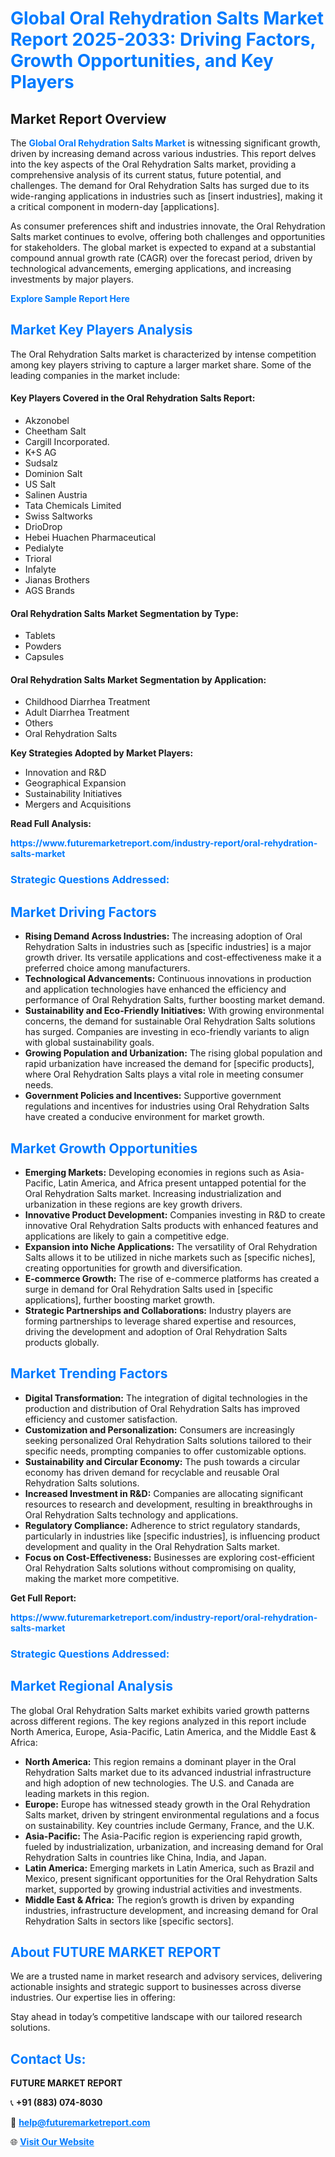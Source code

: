 <h1 style="color: #007BFF;">Global Oral Rehydration Salts Market Report 2025-2033: Driving Factors, Growth Opportunities, and Key Players</h1>

<section id="overview">
<h2>Market Report Overview</h2>
<p>The <a href="https://www.futuremarketreport.com/industry-report/oral-rehydration-salts-market" style="color: #007BFF; text-decoration: none;"><strong>Global Oral Rehydration Salts Market</strong></a> is witnessing significant growth, driven by increasing demand across various industries. This report delves into the key aspects of the Oral Rehydration Salts market, providing a comprehensive analysis of its current status, future potential, and challenges. The demand for Oral Rehydration Salts has surged due to its wide-ranging applications in industries such as [insert industries], making it a critical component in modern-day [applications].</p>
<p>As consumer preferences shift and industries innovate, the Oral Rehydration Salts market continues to evolve, offering both challenges and opportunities for stakeholders. The global market is expected to expand at a substantial compound annual growth rate (CAGR) over the forecast period, driven by technological advancements, emerging applications, and increasing investments by major players.</p>
</section>

<section id="overview">
<p><a href="https://www.futuremarketreport.com/request-sample/reportId=125772" style="color: #007BFF; text-decoration: none;"><strong>Explore Sample Report Here</strong></a></p>
</section>

<section id="key-players">
<h2 style="color: #007BFF;">Market Key Players Analysis</h2>
<p>The Oral Rehydration Salts market is characterized by intense competition among key players striving to capture a larger market share. Some of the leading companies in the market include:</p>
<h4>Key Players Covered in the Oral Rehydration Salts Report:</h4>
<ul><li>Akzonobel</li><li>Cheetham Salt</li><li>Cargill Incorporated.</li><li>K+S AG</li><li>Sudsalz</li><li>Dominion Salt</li><li>US Salt</li><li>Salinen Austria</li><li>Tata Chemicals Limited</li><li>Swiss Saltworks</li><li>DrioDrop</li><li>Hebei Huachen Pharmaceutical</li><li>Pedialyte</li><li>Trioral</li><li>Infalyte</li><li>Jianas Brothers</li><li>AGS Brands</li></ul>
<h4>Oral Rehydration Salts Market Segmentation by Type:</h4>
<ul><li>Tablets</li><li>Powders</li><li>Capsules</li></ul>

<h4>Oral Rehydration Salts Market Segmentation by Application:</h4>
<ul><li>Childhood Diarrhea Treatment</li><li>Adult Diarrhea Treatment</li><li>Others</li><li>Oral Rehydration Salts</li></ul>
<p><strong>Key Strategies Adopted by Market Players:</strong></p>
<ul>
<li>Innovation and R&D</li>
<li>Geographical Expansion</li>
<li>Sustainability Initiatives</li>
<li>Mergers and Acquisitions</li>
</ul>
</section>

<section>
<p><strong>Read Full Analysis: </strong></p><a href="https://www.futuremarketreport.com/industry-report/oral-rehydration-salts-market" style="color: #007BFF; text-decoration: none;"><strong>https://www.futuremarketreport.com/industry-report/oral-rehydration-salts-market</strong></a>
<h3 style="color: #007BFF;">Strategic Questions Addressed:</h3>
</section>

<section id="driving-factors">
<h2 style="color: #007BFF;">Market Driving Factors</h2>
<ul>
<li><strong>Rising Demand Across Industries:</strong> The increasing adoption of Oral Rehydration Salts in industries such as [specific industries] is a major growth driver. Its versatile applications and cost-effectiveness make it a preferred choice among manufacturers.</li>
<li><strong>Technological Advancements:</strong> Continuous innovations in production and application technologies have enhanced the efficiency and performance of Oral Rehydration Salts, further boosting market demand.</li>
<li><strong>Sustainability and Eco-Friendly Initiatives:</strong> With growing environmental concerns, the demand for sustainable Oral Rehydration Salts solutions has surged. Companies are investing in eco-friendly variants to align with global sustainability goals.</li>
<li><strong>Growing Population and Urbanization:</strong> The rising global population and rapid urbanization have increased the demand for [specific products], where Oral Rehydration Salts plays a vital role in meeting consumer needs.</li>
<li><strong>Government Policies and Incentives:</strong> Supportive government regulations and incentives for industries using Oral Rehydration Salts have created a conducive environment for market growth.</li>
</ul>
</section>

<section id="growth-opportunities">
<h2 style="color: #007BFF;">Market Growth Opportunities</h2>
<ul>
<li><strong>Emerging Markets:</strong> Developing economies in regions such as Asia-Pacific, Latin America, and Africa present untapped potential for the Oral Rehydration Salts market. Increasing industrialization and urbanization in these regions are key growth drivers.</li>
<li><strong>Innovative Product Development:</strong> Companies investing in R&D to create innovative Oral Rehydration Salts products with enhanced features and applications are likely to gain a competitive edge.</li>
<li><strong>Expansion into Niche Applications:</strong> The versatility of Oral Rehydration Salts allows it to be utilized in niche markets such as [specific niches], creating opportunities for growth and diversification.</li>
<li><strong>E-commerce Growth:</strong> The rise of e-commerce platforms has created a surge in demand for Oral Rehydration Salts used in [specific applications], further boosting market growth.</li>
<li><strong>Strategic Partnerships and Collaborations:</strong> Industry players are forming partnerships to leverage shared expertise and resources, driving the development and adoption of Oral Rehydration Salts products globally.</li>
</ul>
</section>

<section id="trending-factors">
<h2 style="color: #007BFF;">Market Trending Factors</h2>
<ul>
<li><strong>Digital Transformation:</strong> The integration of digital technologies in the production and distribution of Oral Rehydration Salts has improved efficiency and customer satisfaction.</li>
<li><strong>Customization and Personalization:</strong> Consumers are increasingly seeking personalized Oral Rehydration Salts solutions tailored to their specific needs, prompting companies to offer customizable options.</li>
<li><strong>Sustainability and Circular Economy:</strong> The push towards a circular economy has driven demand for recyclable and reusable Oral Rehydration Salts solutions.</li>
<li><strong>Increased Investment in R&D:</strong> Companies are allocating significant resources to research and development, resulting in breakthroughs in Oral Rehydration Salts technology and applications.</li>
<li><strong>Regulatory Compliance:</strong> Adherence to strict regulatory standards, particularly in industries like [specific industries], is influencing product development and quality in the Oral Rehydration Salts market.</li>
<li><strong>Focus on Cost-Effectiveness:</strong> Businesses are exploring cost-efficient Oral Rehydration Salts solutions without compromising on quality, making the market more competitive.</li>
</ul>
</section>

<section>
<p><strong>Get Full Report: </strong></p><a href="https://www.futuremarketreport.com/industry-report/oral-rehydration-salts-market" style="color: #007BFF; text-decoration: none;"><strong>https://www.futuremarketreport.com/industry-report/oral-rehydration-salts-market</strong></a>
<h3 style="color: #007BFF;">Strategic Questions Addressed:</h3>
</section>


<section id="regional-analysis">
<h2 style="color: #007BFF;">Market Regional Analysis</h2>
<p>The global Oral Rehydration Salts market exhibits varied growth patterns across different regions. The key regions analyzed in this report include North America, Europe, Asia-Pacific, Latin America, and the Middle East & Africa:</p>
<ul>
<li><strong>North America:</strong> This region remains a dominant player in the Oral Rehydration Salts market due to its advanced industrial infrastructure and high adoption of new technologies. The U.S. and Canada are leading markets in this region.</li>
<li><strong>Europe:</strong> Europe has witnessed steady growth in the Oral Rehydration Salts market, driven by stringent environmental regulations and a focus on sustainability. Key countries include Germany, France, and the U.K.</li>
<li><strong>Asia-Pacific:</strong> The Asia-Pacific region is experiencing rapid growth, fueled by industrialization, urbanization, and increasing demand for Oral Rehydration Salts in countries like China, India, and Japan.</li>
<li><strong>Latin America:</strong> Emerging markets in Latin America, such as Brazil and Mexico, present significant opportunities for the Oral Rehydration Salts market, supported by growing industrial activities and investments.</li>
<li><strong>Middle East & Africa:</strong> The region’s growth is driven by expanding industries, infrastructure development, and increasing demand for Oral Rehydration Salts in sectors like [specific sectors].</li>
</ul>
</section>

<footer>
<h2 style="color: #007BFF;">About FUTURE MARKET REPORT</h2>
<p>We are a trusted name in market research and advisory services, delivering actionable insights and strategic support to businesses across diverse industries. Our expertise lies in offering:</p>

<p>Stay ahead in today’s competitive landscape with our tailored research solutions.</p>

<h2 style="color: #007BFF;">Contact Us:</h2>
<p><strong>FUTURE MARKET REPORT</strong></p>
<p>📞 <strong>+91 (883) 074-8030</strong></p>
<p>📧 <strong><a href="mailto:help@futuremarketreport.com" style="color: #007BFF;">help@futuremarketreport.com</a></strong></p>
<p>🌐 <strong><a href="https://www.futuremarketreport.com/" style="color: #007BFF;">Visit Our Website</a></strong></p>
</footer>